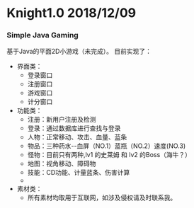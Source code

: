# Knight1.0 2018/12/09
### Simple Java Gaming

基于Java的平面2D小游戏（未完成）。
目前实现了：
+ 界面类：
  - 登录窗口
  - 注册窗口
  - 游戏窗口
  - 计分窗口
+ 功能类：
  - 注册：新用户注册及检测
  - 登录：通过数据库进行查找与登录
  - 人物：正常移动、攻击、血量、蓝条
  - 物品：三种药水--血屏（NO.1）蓝瓶（NO.2）速度(NO.3)
  - 怪物：目前只有两种,lv1 的史莱姆 和 lv2 的Boss（海牛？）
  - 地图：视角移动、障碍物
  - 技能：CD功能、计量蓝条、伤害计算
  - 
+ 素材类：
  - 所有素材均取用于互联网，如涉及侵权请及时联系我。
  
  
